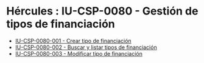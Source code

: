 # Hércules : IU\-CSP\-0080 \- Gestión de tipos de financiación



* [IU\-CSP\-0080\-001 \- Crear tipo de financiación](/hercules/sgi-sistema-de-gestion-de-investigacion/requisitos-y-analisis-funcional/analisis-funcional-sgi-hercules/csp-modulo-de-convocatorias-ayudas-solicitudes-proyectos-y-contratos-y-grupos-de-investigacion/csp-interfaz-de-usuario/iu-csp-0080-gestion-de-tipos-de-financiacion/iu-csp-0080-001-crear-tipo-de-financiacion.md "/hercules/sgi-sistema-de-gestion-de-investigacion/requisitos-y-analisis-funcional/analisis-funcional-sgi-hercules/csp-modulo-de-convocatorias-ayudas-solicitudes-proyectos-y-contratos-y-grupos-de-investigacion/csp-interfaz-de-usuario/iu-csp-0080-gestion-de-tipos-de-financiacion/iu-csp-0080-001-crear-tipo-de-financiacion.md")
* [IU\-CSP\-0080\-002 \- Buscar y listar tipos de financiación](/hercules/sgi-sistema-de-gestion-de-investigacion/requisitos-y-analisis-funcional/analisis-funcional-sgi-hercules/csp-modulo-de-convocatorias-ayudas-solicitudes-proyectos-y-contratos-y-grupos-de-investigacion/csp-interfaz-de-usuario/iu-csp-0080-gestion-de-tipos-de-financiacion/iu-csp-0080-002-buscar-y-listar-tipos-de-financiacion.md "/hercules/sgi-sistema-de-gestion-de-investigacion/requisitos-y-analisis-funcional/analisis-funcional-sgi-hercules/csp-modulo-de-convocatorias-ayudas-solicitudes-proyectos-y-contratos-y-grupos-de-investigacion/csp-interfaz-de-usuario/iu-csp-0080-gestion-de-tipos-de-financiacion/iu-csp-0080-002-buscar-y-listar-tipos-de-financiacion.md")
* [IU\-CSP\-0080\-003 \- Modificar tipo de financiación](/hercules/sgi-sistema-de-gestion-de-investigacion/requisitos-y-analisis-funcional/analisis-funcional-sgi-hercules/csp-modulo-de-convocatorias-ayudas-solicitudes-proyectos-y-contratos-y-grupos-de-investigacion/csp-interfaz-de-usuario/iu-csp-0080-gestion-de-tipos-de-financiacion/iu-csp-0080-003-modificar-tipo-de-financiacion.md "/hercules/sgi-sistema-de-gestion-de-investigacion/requisitos-y-analisis-funcional/analisis-funcional-sgi-hercules/csp-modulo-de-convocatorias-ayudas-solicitudes-proyectos-y-contratos-y-grupos-de-investigacion/csp-interfaz-de-usuario/iu-csp-0080-gestion-de-tipos-de-financiacion/iu-csp-0080-003-modificar-tipo-de-financiacion.md")




